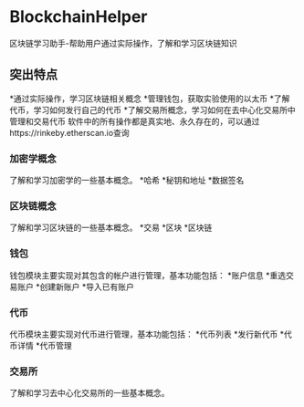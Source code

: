 # BlockchainHelper
区块链学习助手-帮助用户通过实际操作，了解和学习区块链知识

## 突出特点
*通过实际操作，学习区块链相关概念
*管理钱包，获取实验使用的以太币
*了解代币，学习如何发行自己的代币
*了解交易所概念，学习如何在去中心化交易所中管理和交易代币
软件中的所有操作都是真实地、永久存在的，可以通过https://rinkeby.etherscan.io查询

### 加密学概念
了解和学习加密学的一些基本概念。
*哈希
*秘钥和地址
*数据签名

### 区块链概念
了解和学习区块链的一些基本概念。
*交易
*区块
*区块链

### 钱包
钱包模块主要实现对其包含的帐户进行管理，基本功能包括：
*账户信息
*重选交易账户
*创建新账户
*导入已有账户

### 代币
代币模块主要实现对代币进行管理，基本功能包括：
*代币列表
*发行新代币
*代币详情
*代币管理

### 交易所
了解和学习去中心化交易所的一些基本概念。
